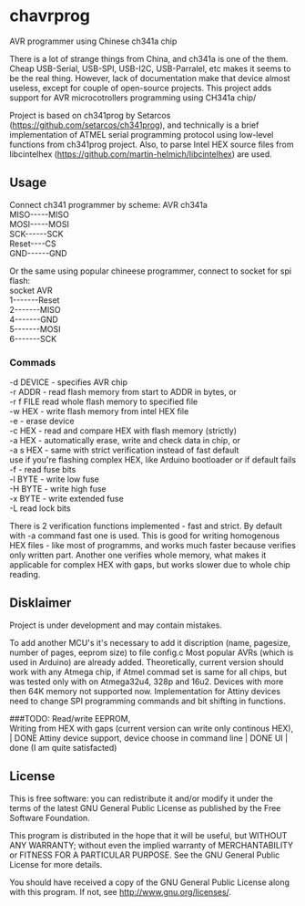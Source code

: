 # chavrprog

AVR programmer using  Chinese ch341a chip

There is a lot of strange things from China, and ch341a is one of the them. Cheap USB-Serial, USB-SPI, USB-I2C, USB-Parralel, etc makes it seems to be the real thing. However, lack of documentation make that device almost useless, except for couple of open-source projects. This project adds support for AVR microcotrollers programming using CH341a chip/

Project is based on ch341prog by Setarcos (https://github.com/setarcos/ch341prog), and technically is a brief implementation of ATMEL
serial programming protocol using low-level functions from ch341prog project.
Also, to parse Intel HEX source files from libcintelhex (https://github.com/martin-helmich/libcintelhex) are used.



Usage
---------
Connect ch341 programmer by scheme:
AVR    ch341a  
MISO-----MISO  
MOSI-----MOSI  
SCK------SCK  
Reset----CS  
GND------GND

Or the same using popular chineese programmer, connect to socket for spi flash:  
socket  AVR  
1-------Reset  
2-------MISO  
4-------GND  
5-------MOSI  
6-------SCK

### Commads

-d DEVICE - specifies AVR chip  
-r ADDR - read flash memory from start to ADDR in bytes, or  
-r f FILE read whole flash memory to specified file  
-w HEX - write flash memory from intel HEX file  
-e - erase device  
-c HEX - read and compare HEX with flash memory (strictly)  
-a HEX - automatically erase, write and check data in chip, or  
-a s HEX - same with strict verification instead of fast default  
use if you're flashing complex HEX, like Arduino bootloader or if default fails  
-f - read fuse bits  
-l BYTE - write low fuse  
-H BYTE - write high fuse  
-x BYTE - write extended fuse  
-L read lock bits  

There is 2 verification functions implemented - fast and strict. By default with -a command fast one is used. This is good for writing homogenous HEX files - like most of programms, and works much faster because verifies only written part. Another one verifies whole memory, what makes it applicable for complex HEX with gaps, but works slower due to whole chip reading.


Disklaimer
-----------


Project is under development and may contain mistakes.

To add another MCU's it's necessary to add it discription (name, pagesize, number of pages, eeprom size) to file config.c Most popular AVRs (which is used in Arduino) are already added. Theoretically, current version should work with any Atmega chip, if Atmel commad set is same for all chips, but was tested only with on Atmega32u4, 328p and 16u2. Devices with more then 64K memory not supported now. Implementation for Attiny devices need to change SPI programming commands and bit shifting in functions.

###TODO:
Read/write EEPROM,  
Writing from HEX with gaps (current version can write only continous HEX), | DONE
Attiny device support, 
device choose in command line | DONE
UI | done (I am quite satisfacted)



License
------------
This is free software: you can redistribute it and/or modify it under
the terms of the latest GNU General Public License as published by the
Free Software Foundation.

This program is distributed in the hope that it will be useful, but
WITHOUT ANY WARRANTY; without even the implied warranty of MERCHANTABILITY
or FITNESS FOR A PARTICULAR PURPOSE.  See the GNU General Public License
for more details.

You should have received a copy of the GNU General Public License along
with this program. If not, see <http://www.gnu.org/licenses/>.
